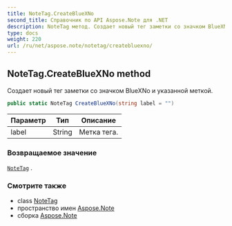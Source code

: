 ```yaml
---
title: NoteTag.CreateBlueXNo
second_title: Справочник по API Aspose.Note для .NET
description: NoteTag метод. Создает новый тег заметки со значком BlueXNo и указанной меткой.
type: docs
weight: 220
url: /ru/net/aspose.note/notetag/createbluexno/
---
```

## NoteTag.CreateBlueXNo method

Создает новый тег заметки со значком BlueXNo и указанной меткой.

```csharp
public static NoteTag CreateBlueXNo(string label = "")
```

| Параметр | Тип | Описание |
| --- | --- | --- |
| label | String | Метка тега. |

### Возвращаемое значение

[`NoteTag`](../) .

### Смотрите также

* class [NoteTag](../)
* пространство имен [Aspose.Note](../../notetag/)
* сборка [Aspose.Note](../../../)


